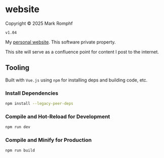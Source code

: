 # website
Copyright &copy; 2025 Mark Romphf

`v1.04`

My [personal website](https://mikeromeo.ca). This software private property.

This site will serve as a confluence point for content I post to the internet.

## Tooling

Built with `Vue.js` using `npm` for installing deps and building code, etc.

### Install Dependencies
```sh
npm install --legacy-peer-deps
```

### Compile and Hot-Reload for Development

```sh
npm run dev
```

### Compile and Minify for Production

```sh
npm run build
```
